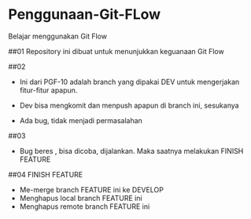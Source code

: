 # Penggunaan-Git-FLow
Belajar menggunakan Git Flow

##01
Repository ini dibuat untuk menunjukkan keguanaan Git Flow

##02
- Ini dari PGF-10 adalah branch yang dipakai DEV untuk mengerjakan fitur-fitur apapun.

- Dev bisa mengkomit dan menpush apapun di branch ini, sesukanya

- Ada bug, tidak menjadi permasalahan

##03
- Bug beres , bisa dicoba, dijalankan. Maka saatnya melakukan FINISH FEATURE

##04
 FINISH FEATURE
 - Me-merge branch FEATURE ini ke DEVELOP
 - Menghapus local branch FEATURE ini
 - Menghapus remote branch FEATURE ini

